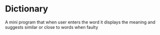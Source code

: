 # Dictionary
A mini program that when user enters the word it displays the meaning and suggests similar or close to words when faulty
